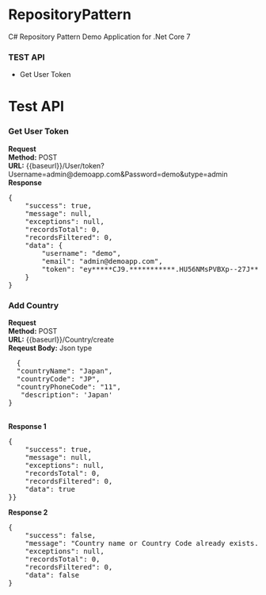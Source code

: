 # RepositoryPattern
C# Repository Pattern Demo Application for .Net Core 7

<h3>TEST API</h3>
<ul>
  <li>Get User Token</li>
</ul>

# Test API
<h3>Get User Token</h3>
<b>Request</b><br>
<b>Method:</b> POST<br>
<b>URL:</b> {{baseurl}}/User/token?Username=admin@demoapp.com&Password=demo&utype=admin
<br>
<b>Response</b>
<pre>
{
    "success": true,
    "message": null,
    "exceptions": null,
    "recordsTotal": 0,
    "recordsFiltered": 0,
    "data": {
        "username": "demo",
        "email": "admin@demoapp.com",
        "token": "ey*****CJ9.***********.HU56NMsPVBXp--27J******Zec"
    }
}
</pre>

<h3>Add Country</h3>
<b>Request</b><br>
<b>Method:</b> POST<br>
<b>URL:</b> {{baseurl}}/Country/create<br>
<b>Reqeust Body:</b> Json type
<pre>
  {   
  "countryName": "Japan",
  "countryCode": "JP",
  "countryPhoneCode": "11",
   "description": 'Japan'
}
</pre>
<br></b>
<b>Response 1</b>
<pre>
{
    "success": true,
    "message": null,
    "exceptions": null,
    "recordsTotal": 0,
    "recordsFiltered": 0,
    "data": true
}}
</pre>
<b>Response 2</b>
<pre>
{
    "success": false,
    "message": "Country name or Country Code already exists.",
    "exceptions": null,
    "recordsTotal": 0,
    "recordsFiltered": 0,
    "data": false
}
</pre>
